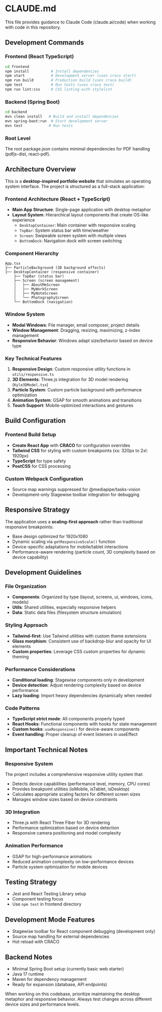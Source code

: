 # CLAUDE.md

This file provides guidance to Claude Code (claude.ai/code) when working with code in this repository.

## Development Commands

### Frontend (React TypeScript)
```bash
cd frontend
npm install          # Install dependencies
npm start            # Development server (uses craco start)
npm run build        # Production build (uses craco build)
npm test             # Run tests (uses craco test)
npm run lint:css     # CSS linting with stylelint
```

### Backend (Spring Boot)
```bash
cd backend
mvn clean install   # Build and install dependencies
mvn spring-boot:run  # Start development server
mvn test            # Run tests
```

### Root Level
The root package.json contains minimal dependencies for PDF handling (pdfjs-dist, react-pdf).

## Architecture Overview

This is a **desktop-inspired portfolio website** that simulates an operating system interface. The project is structured as a full-stack application:

### Frontend Architecture (React + TypeScript)
- **Main App Structure**: Single-page application with desktop metaphor
- **Layout System**: Hierarchical layout components that create OS-like experience
  - `DesktopContainer`: Main container with responsive scaling
  - `TopBar`: System status bar with time/weather
  - `Screen`: Swipeable screen system with multiple views
  - `BottomDock`: Navigation dock with screen switching

### Component Hierarchy
```
App.tsx
├── ParticleBackground (3D background effects)
├── DesktopContainer (responsive container)
    ├── TopBar (status bar)
    ├── Screen (screen management)
    │   ├── AboutMeScreen
    │   ├── MyWorkScreen
    │   ├── MyNoteScreen
    │   └── PhotographyScreen
    └── BottomDock (navigation)
```

### Window System
- **Modal Windows**: File manager, email composer, project details
- **Window Management**: Dragging, resizing, maximizing, z-index management
- **Responsive Behavior**: Windows adapt size/behavior based on device type

### Key Technical Features
1. **Responsive Design**: Custom responsive utility functions in `utils/responsive.ts`
2. **3D Elements**: Three.js integration for 3D model rendering (`Kyle3DModel.tsx`)
3. **Particle System**: Custom particle background with performance optimization
4. **Animation System**: GSAP for smooth animations and transitions
5. **Touch Support**: Mobile-optimized interactions and gestures

## Build Configuration

### Frontend Build Setup
- **Create React App** with **CRACO** for configuration overrides
- **Tailwind CSS** for styling with custom breakpoints (xs: 320px to 2xl: 1920px)
- **TypeScript** for type safety
- **PostCSS** for CSS processing

### Custom Webpack Configuration
- Source map warnings suppressed for @mediapipe/tasks-vision
- Development-only Stagewise toolbar integration for debugging

## Responsive Strategy

The application uses a **scaling-first approach** rather than traditional responsive breakpoints:
- Base design optimized for 1920x1080
- Dynamic scaling via `getResponsiveScale()` function
- Device-specific adaptations for mobile/tablet interactions
- Performance-aware rendering (particle count, 3D complexity based on device capability)

## Development Guidelines

### File Organization
- **Components**: Organized by type (layout, screens, ui, windows, icons, models)
- **Utils**: Shared utilities, especially responsive helpers
- **Data**: Static data files (filesystem structure simulation)

### Styling Approach
- **Tailwind-first**: Use Tailwind utilities with custom theme extensions
- **Glass morphism**: Consistent use of backdrop-blur and opacity for UI elements
- **Custom properties**: Leverage CSS custom properties for dynamic theming

### Performance Considerations
- **Conditional loading**: Stagewise components only in development
- **Device detection**: Adjust rendering complexity based on device performance
- **Lazy loading**: Import heavy dependencies dynamically when needed

### Code Patterns
- **TypeScript strict mode**: All components properly typed
- **React Hooks**: Functional components with hooks for state management
- **Custom hooks**: `useResponsive()` for device-aware components
- **Event handling**: Proper cleanup of event listeners in useEffect

## Important Technical Notes

### Responsive System
The project includes a comprehensive responsive utility system that:
- Detects device capabilities (performance level, memory, CPU cores)
- Provides breakpoint utilities (isMobile, isTablet, isDesktop)
- Calculates appropriate scaling factors for different screen sizes
- Manages window sizes based on device constraints

### 3D Integration
- Three.js with React Three Fiber for 3D rendering
- Performance optimization based on device detection
- Responsive camera positioning and model complexity

### Animation Performance
- GSAP for high-performance animations
- Reduced animation complexity on low-performance devices
- Particle system optimization for mobile devices

## Testing Strategy
- Jest and React Testing Library setup
- Component testing focus
- Use `npm test` in frontend directory

## Development Mode Features
- Stagewise toolbar for React component debugging (development only)
- Source map handling for external dependencies
- Hot reload with CRACO

## Backend Notes
- Minimal Spring Boot setup (currently basic web starter)
- Java 17 runtime
- Maven for dependency management
- Ready for expansion (database, API endpoints)

When working on this codebase, prioritize maintaining the desktop metaphor and responsive behavior. Always test changes across different device sizes and performance levels.